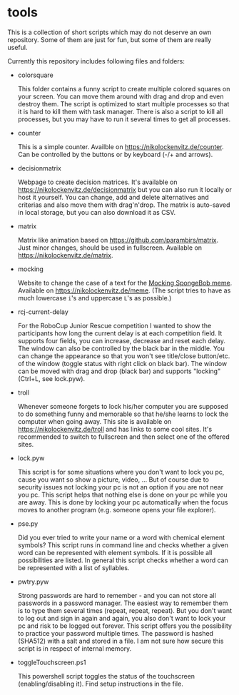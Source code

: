 # tools
This is a collection of short scripts which may do not deserve an own repository.
Some of them are just for fun, but some of them are really useful.

Currently this repository includes following files and folders:
- colorsquare

  This folder contains a funny script to create multiple colored squares on your screen.
  You can move them around with drag and drop and even destroy them.
  The script is optimized to start multiple processes so that it is hard to kill them with task manager.
  There is also a script to kill all processes, but you may have to run it several times to get all processes.

- counter

  This is a simple counter.
  Availble on https://nikolockenvitz.de/counter.
  Can be controlled by the buttons or by keyboard (-/+ and arrows).

- decisionmatrix

  Webpage to create decision matrices.
  It's available on https://nikolockenvitz.de/decisionmatrix but you can also run it locally or host it yourself.
  You can change, add and delete alternatives and criterias and also move them with drag'n'drop.
  The matrix is auto-saved in local storage, but you can also download it as CSV.

- matrix

  Matrix like animation based on https://github.com/parambirs/matrix.
  Just minor changes, should be used in fullscreen.
  Available on https://nikolockenvitz.de/matrix.

- mocking

  Website to change the case of a text for the [Mocking SpongeBob meme](https://imgflip.com/memegenerator/Mocking-Spongebob).
  Available on https://nikolockenvitz.de/meme.
  (The script tries to have as much lowercase `i`'s and uppercase `L`'s as possible.)

- rcj-current-delay

  For the RoboCup Junior Rescue competition I wanted to show the participants how long the current delay is at each competition field.
  It supports four fields, you can increase, decrease and reset each delay.
  The window can also be controlled by the black bar in the middle.
  You can change the appearance so that you won't see title/close button/etc. of the window (toggle status with right click on black bar).
  The window can be moved with drag and drop (black bar) and supports "locking" (Ctrl+L, see lock.pyw).

- troll

  Whenever someone forgets to lock his/her computer you are supposed to do something funny and memorable so that he/she learns to lock the computer when going away.
  This site is available on https://nikolockenvitz.de/troll and has links to some cool sites.
  It's recommended to switch to fullscreen and then select one of the offered sites.

- lock.pyw

  This script is for some situations where you don't want to lock you pc, cause you want so show a picture, video, ...
  But of course due to security issues not locking your pc is not an option if you are not near you pc.
  This script helps that nothing else is done on your pc while you are away.
  This is done by locking your pc automatically when the focus moves to another program (e.g. someone opens your file explorer).

- pse.py

  Did you ever tried to write your name or a word with chemical element symbols?
  This script runs in command line and checks whether a given word can be represented with element symbols.
  If it is possible all possibilities are listed.
  In general this script checks whether a word can be represented with a list of syllables.

- pwtry.pyw

  Strong passwords are hard to remember - and you can not store all passwords in a password manager.
  The easiest way to remember them is to type them several times (repeat, repeat, repeat).
  But you don't want to log out and sign in again and again, you also don't want to lock your pc and risk to be logged out forever.
  This script offers you the possibility to practice your password multiple times.
  The password is hashed (SHA512) with a salt and stored in a file.
  I am not sure how secure this script is in respect of internal memory.

- toggleTouchscreen.ps1

  This powershell script toggles the status of the touchscreen (enabling/disabling it).
  Find setup instructions in the file.

